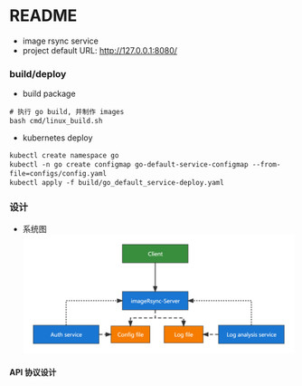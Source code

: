 # README
- image rsync service
- project default URL: http://127.0.0.1:8080/


### build/deploy
- build package
```
# 执行 go build, 并制作 images
bash cmd/linux_build.sh
```

- kubernetes deploy
```
kubectl create namespace go
kubectl -n go create configmap go-default-service-configmap --from-file=configs/config.yaml
kubectl apply -f build/go_default_service-deploy.yaml
```

### 设计
- 系统图
![系統圖](./doc/img/imagersyncv1.0-system.png)

#### API 协议设计
